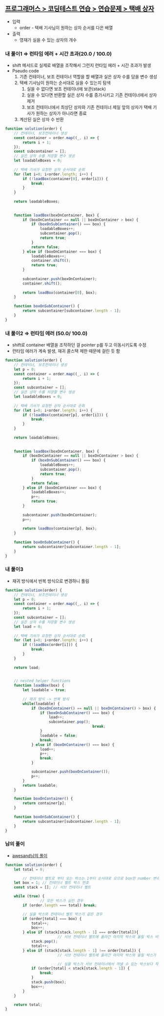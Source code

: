 ## **[프로그래머스 > 코딩테스트 연습 > 연습문제 > 택배 상자](https://school.programmers.co.kr/learn/courses/30/lessons/131704)**

- 입력
    - order - 택배 기사님이 원하는 상자 순서를 다은 배열
- 출력
    - 영재가 실을 수 있는 상자의 개수

### **내 풀이1 ⇒ 런타임 에러 + 시간 초과(20.0 / 100.0)**

- shift 메서드로 실제로 배열을 조작해서 그런지 런타임 에러 + 시간 초과가 발생
- Pseudo code
    1. 기존 컨테이너, 보조 컨테이너 역할을 할 배열과 실은 상자 수를 담을 변수 생성
    2. 택배 기사님이 원하는 순서대로 실을 수 있는지 탐색
        1. 실을 수 없다면 보조 컨테이너에 보관(stack)
        2. 실을 수 있다면 반환할 실은 상자 수를 증가시키고 기존 컨테이너에서 상자 제거
        3. 보조 컨테이너에서 최상단 상자와 기존 컨테이너 제일 앞의 상자가 택배 기사가 원하는 상자가 아니라면 종료
    3. 계산된 실은 상자 수 반환

```js
function solution(order) {
    // 컨테이너, 보조컨테이너 생성
    const container = order.map((_, i) => {
        return i + 1;
    });
    const subcontainer = [];
    // 실은 상자 수를 저장할 변수 생성
    let loadableBoxes = 0;
    
    // 택배 기사가 요청한 상자 순서대로 순회
    for (let i=0; i<order.length; i++) {
        if (!loadBox(container[0], order[i])) {
            break;   
        }
    }
    
    return loadableBoxes;
    
    
    function loadBox(boxOnContainer, box) {
        if (boxOnContainer == null || boxOnContainer > box) {
            if (boxOnSubContainer() === box) {
                loadableBoxes++;
                subcontainer.pop();
                return true;
            }
            return false;
        } else if (boxOnContainer === box) {
            loadableBoxes++;
            container.shift();
            return true;
        }
        
        subcontainer.push(boxOnContainer);
        container.shift();
        
        return loadBox(container[0], box);
    }
    
    function boxOnSubContainer() {
        return subcontainer[subcontainer.length - 1];
    }
}
```

### 내 풀이2 ⇒ 런타임 에러 (50.0/ 100.0)

- shift로 container 배열을 조작하던 걸 pointer p를 두고 이동시키도록 수정
- 런타임 에러가 계속 발생, 재귀 콜스택 제한 때문에 걸린 듯 함

```js
function solution(order) {
    // 컨테이너, 보조컨테이너 생성
    let p = 0;
    const container = order.map((_, i) => {
        return i + 1;
    });
    const subcontainer = [];
    // 실은 상자 수를 저장할 변수 생성
    let loadableBoxes = 0;
    
    // 택배 기사가 요청한 상자 순서대로 순회
    for (let i=0; i<order.length; i++) {
        if (!loadBox(container[p], order[i])) {
            break;   
        }
    }
    
    return loadableBoxes;
    
    
    function loadBox(boxOnContainer, box) {
        if (boxOnContainer == null || boxOnContainer > box) {
            if (boxOnSubContainer() === box) {
                loadableBoxes++;
                subcontainer.pop();
                return true;
            }
            return false;
        } else if (boxOnContainer === box) {
            loadableBoxes++;
            p++;
            return true;
        }
        
        subcontainer.push(boxOnContainer);
        p++;
        
        return loadBox(container[p], box);
    }
    
    function boxOnSubContainer() {
        return subcontainer[subcontainer.length - 1];
    }
}
```

### 내 풀이3

- 재귀 방식에서 반복 방식으로 변경하니 풀림

```js
function solution(order) {
    // 컨테이너, 보조컨테이너 생성
    let p = 0;
    const container = order.map((_, i) => {
        return i + 1;
    });
    const subcontainer = [];
    // 실은 상자 수를 저장할 변수 생성
    let load = 0;
    
    // 택배 기사가 요청한 상자 순서대로 순회
    for (let i=0; i<order.length; i++) {
        if (!loadBox(order[i])) {
            break;
        }
    }
    
    return load;

    
    // nested helper functions
    function loadBox(box) {
        let loadable = true;
        
        // 재귀 방식 -> 반복 방식
        while(loadable) {
            if (boxOnContainer() == null || boxOnContainer() > box) {
                if (boxOnSubContainer() === box) {
                    load++;
                    subcontainer.pop();
										break;
                }
                loadable = false;
                break;
            } else if (boxOnContainer() === box) {
                load++;
                p++;
                break;
            }

            subcontainer.push(boxOnContainer());
            p++;
        }
        return loadable;
    }

    function boxOnContainer() {
        return container[p];
    }
    
    function boxOnSubContainer() {
        return subcontainer[subcontainer.length - 1];
    }
}
```

### 남의 풀이

- [awesand님의 풀이](https://school.programmers.co.kr/learn/courses/30/lessons/131704/solution_groups?language=javascript)

```jsx
function solution(order) {
    let total = 0;

		// 컨테이너 벨트로 부터 오는 박스는 1부터 순서대로 오므로 box란 number 변수를 사용
    let box = 1; // 컨테이너 벨트 박스 번호
    const stack = []; // 서브 컨테이너 벨트

    while (true) {
				// 모든 박스가 실린 경우
        if (order.length === total) break;

        // 실을 박스와 컨테이너 벨트 박스가 같은 경우
        if (order[total] === box) {
            total++;
            box++;
        } else if (stack[stack.length - 1] === order[total]){
						// 서브 컨테이너 벨트에 올라간 마지막 박스와 올릴 박스 비교, 같다면
            stack.pop();
            total++;
        } else if (stack[stack.length - 1] !== order[total]) {
						// 서브 컨테이너 벨트에 올라간 마지막 박스와 올릴 박스가 같지 않으면

						// 실을 박스가 서브 컨테이너에서 꺼낼 수 있는 박스보다 작은 경우, 더 실을 수 없음
            if (order[total] < stack[stack.length - 1]) {
                break;
            }
            stack.push(box);
            box++;
        }
    }

    return total;
}
```
